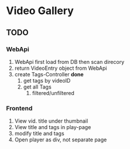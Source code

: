 # Video Gallery
## TODO
### WebApi

1. WebApi first load from DB then scan direcory
1. return VideoEntry object from WebApi
3. create Tags-Controller **done**
	1. get tags by videoID
	2. get all Tags
		1. filtered/unfiltered

### Frontend

1. View vid. title under thumbnail
2. View title and tags in play-page
4. modify title and tags
3. Open player as div, not separate page
